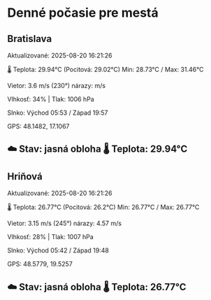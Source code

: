 ﻿# Denné počasie pre mestá

## Bratislava
Aktualizované: 2025-08-20 16:21:26

🌡️ Teplota: 29.94°C 
(Pocitová: 29.02°C)
Min: 28.73°C / Max: 31.46°C

Vietor: 3.6 m/s    (230°) 
nárazy:  m/s

Vlhkosť: 34% | Tlak: 1006 hPa

Slnko: Východ 05:53 / Západ 19:57

GPS: 48.1482, 17.1067

☁️ Stav: jasná obloha        🌡️ Teplota: 29.94°C
---

## Hriňová
Aktualizované: 2025-08-20 16:21:26

🌡️ Teplota: 26.77°C 
(Pocitová: 26.2°C)
Min: 26.77°C / Max: 26.77°C

Vietor: 3.15 m/s (245°)
nárazy: 4.57 m/s

Vlhkosť: 28% | Tlak: 1007 hPa

Slnko: Východ 05:42 / Západ 19:48

GPS: 48.5779, 19.5257

☁️ Stav: jasná obloha        🌡️ Teplota: 26.77°C
---
